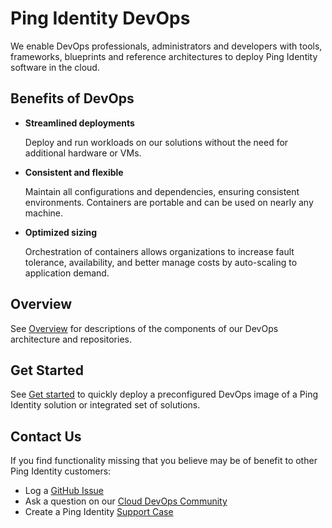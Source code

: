 # Ping Identity DevOps

We enable DevOps professionals, administrators and developers with tools, frameworks, blueprints and reference architectures to deploy Ping Identity software in the cloud.

## Benefits of DevOps

* **Streamlined deployments**

    Deploy and run workloads on our solutions without the need for additional hardware or VMs.

* **Consistent and flexible**

    Maintain all configurations and dependencies, ensuring consistent environments. Containers are portable and can be used on nearly any machine.

* **Optimized sizing**

    Orchestration of containers allows organizations to increase fault tolerance, availability, and better manage costs by auto-scaling to application demand.

## Overview

See [Overview](overview.md) for descriptions of the components of our DevOps architecture and repositories.

## Get Started

See [Get started](getStarted.md) to quickly deploy a preconfigured DevOps image of a Ping Identity solution or integrated set of solutions.

## Contact Us

If you find functionality missing that you believe may be of benefit to other Ping Identity customers:

* Log a [GitHub Issue](https://github.com/pingidentity/pingidentity-devops-getting-started/issues)
* Ask a question on our [Cloud DevOps Community](https://support.pingidentity.com/s/topic/0TO1W000000IF8fWAG/cloud-devops-community)
* Create a Ping Identity [Support Case](https://support.pingidentity.com/s/)
